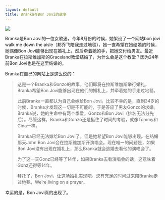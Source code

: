 ```yaml
---
layout: default
title: Branka与Bon Jovi的故事
---
```


![](https://i1.wp.com/www.billboard.com/files/styles/promo_650/public/field/image/jon-bon-jovi-branka-delic.jpg?w=500)

Branka是Bon Jovi的一位女歌迷，今年8月份的时候，她架设了一个网站bon jovi walk me down the aisle（邦乔飞陪我走过地毯），她一直希望在她结婚的时候，她偶像Bon Jovi能够出现在婚礼上，然后牵着她的手，把她交付给男友。最近Branka在拉斯维加斯的Graceland教堂结婚了，为什么会是这个教堂？因为24年前Bon Jovi也是在这里结婚的。

Branka在自己的网站上是这么说的：

> 这是一个Branka和Gonzo的故事，他们即将在拉斯维加斯举行婚礼，Branka希望Bon Jovi能够出现在他们的婚礼上，并牵着她的手走过地毯。
>
> 此前Branka一直都认为自己会嫁给Bon Jovi。比较不幸的是，直到34岁的时候，Branka才发现这一切是不可能的，于是答应了男友Gonzo的求婚。Branka说，她的生命中有两个挚爱，Gonzo和Bon Jovi（排名无法分先后）。尽管这样，Branka和Gonzo还是挺住了时间的考验，就像Tommy和Gina一样。
>
> Branka已经无法嫁给Bon Jovi了，但是她希望Bon Jovi能够出现。在结婚那天John Bon Jovi会在拉斯维加斯开演唱会。现在唯一的问题是，如果Bon Jovi没有出现在婚礼上，那么Branka就会逃婚去看他的演唱会了。
>
> 为了这一天Gonz已经等了14年，如果Branka去看演唱会的话，这意味着Gonz还得等14年。
>
> 拜托了，Bon Jovi，让这场婚礼实现吧。您有充足的时间过来陪Branka走过地毯，We’re living on a prayer。

幸运的是，Bon Jovi真的出现了。
